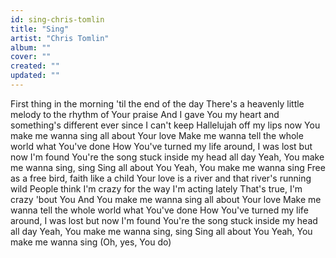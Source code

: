 ```yaml
---
id: sing-chris-tomlin
title: "Sing"
artist: "Chris Tomlin"
album: ""
cover: ""
created: ""
updated: ""
---
```


First thing in the morning 'til the end of the day
There's a heavenly little melody to the rhythm of Your praise
And I gave You my heart and something's different ever since
I can't keep Hallelujah off my lips now
You make me wanna sing all about Your love
Make me wanna tell the whole world what You've done
How You've turned my life around, I was lost but now I'm found
You're the song stuck inside my head all day
Yeah, You make me wanna sing, sing
Sing all about You
Yeah, You make me wanna sing
Free as a free bird, faith like a child
Your love is a river and that river's running wild
People think I'm crazy for the way I'm acting lately
That's true, I'm crazy 'bout You
And You make me wanna sing all about Your love
Make me wanna tell the whole world what You've done
How You've turned my life around, I was lost but now I'm found
You're the song stuck inside my head all day
Yeah, You make me wanna sing, sing
Sing all about You
Yeah, You make me wanna sing
(Oh, yes, You do)